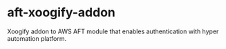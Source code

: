 # aft-xoogify-addon
Xoogify addon to AWS AFT module that enables authentication with hyper automation platform.
